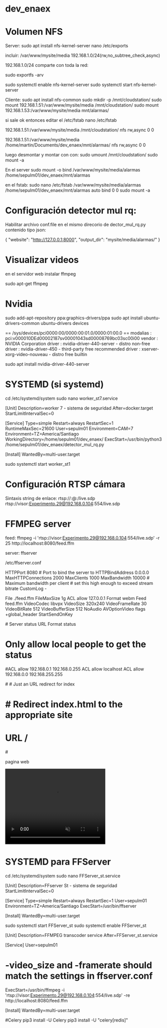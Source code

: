 # dev_enaex


# Volumen NFS

Server:
sudo apt install nfs-kernel-server
nano /etc/exports

incluir:
/var/www/mysite/media   192.168.1.0/24(rw,no_subtree_check,async)

192.168.1.0/24 comparte con toda la red:

sudo exportfs -arv

sudo systemctl enable nfs-kernel-server
sudo systemctl start nfs-kernel-server

Cliente:
  sudo apt install nfs-common
  sudo mkdir -p /mnt/cloudstation/
  sudo mount 192.168.1.51:/var/www/mysite/media /mnt/cloudstation/
  sudo mount 192.168.1.53:/var/www/mysite/media mnt/alarmas/

si sale ok entonces editar el /etc/fstab
nano /etc/fstab

192.168.1.51:/var/www/mysite/media /mnt/cloudstation/ nfs rw,async 0 0

192.168.1.51:/var/www/mysite/media /home/martin/Documents/dev_enaex/mnt/alarmas/ nfs rw,async 0 0

luego desmontar y montar con con:
sudo umount /mnt/cloudstation/
sudo mount -a

En el server 
sudo mount -o bind /var/www/mysite/media/alarmas /home/sepulm01/dev_enaex/mnt/alarmas

en el fstab:
sudo nano /etc/fstab
/var/www/mysite/media/alarmas /home/sepulm01/dev_enaex/mnt/alarmas auto bind 0 0
sudo mount -a

# Configuración detector mul rq:

Habilitar archivo conf.file en el mismo direcorio de dector_mul_rq.py
contenido tipo json:

{
 "website": "http://127.0.0.1:8000",
 "output_dir": "mysite/media/alarmas/"
}

# Visualizar videos

en el servidor web instalar ffmpeg

sudo apt-get ffmpeg


# Nvidia

sudo add-apt-repository ppa:graphics-drivers/ppa
sudo apt install ubuntu-drivers-common
ubuntu-drivers devices

== /sys/devices/pci0000:00/0000:00:01.0/0000:01:00.0 ==
modalias : pci:v000010DEd00002187sv00001043sd00008769bc03sc00i00
vendor   : NVIDIA Corporation
driver   : nvidia-driver-440-server - distro non-free
driver   : nvidia-driver-450 - third-party free recommended
driver   : xserver-xorg-video-nouveau - distro free builtin

sudo apt install nvidia-driver-440-server


# SYSTEMD (si systemd)

cd /etc/systemd/system
sudo nano worker_st7.service

[Unit]
Description=worker 7 - sistema de seguridad
After=docker.target
StartLimitIntervalSec=0

[Service]
Type=simple
Restart=always
RestartSec=1
RuntimeMaxSec=21600
User=sepulm01
Environment=CAM=7
Environment=TZ=America/Santiago
WorkingDirectory=/home/sepulm01/dev_enaex/
ExecStart=/usr/bin/python3 /home/sepulm01/dev_enaex/detector_mul_rq.py

[Install]
WantedBy=multi-user.target


sudo systemctl start worker_st1

# Configuración RTSP cámara

Sintaxis string de enlace:
    rtsp://<usuario>:<pass>@<URL o IP>:<puerto>/live.sdp
    rtsp://visor:Experimento.29@192.168.0.104:554/live.sdp


# FFMPEG server

feed: 
ffmpeg -i 'rtsp://visor:Experimento.29@192.168.0.104:554/live.sdp' -r 25 http://localhost:8080/feed.ffm


server:
ffserver

/etc/ffserver.conf

HTTPPort 8080                      # Port to bind the server to
HTTPBindAddress 0.0.0.0
MaxHTTPConnections 2000
MaxClients 1000
MaxBandwidth 10000             # Maximum bandwidth per client
                               # set this high enough to exceed stream bitrate
CustomLog -

<Feed feed.ffm>
     File ./feed.ffm
     FileMaxSize 1g
     ACL allow 127.0.0.1
</Feed>

<Stream feed.webm>
     Format webm
     Feed feed.ffm
     VideoCodec libvpx
     VideoSize 320x240
     VideoFrameRate 30
     VideoBitRate 512
     VideoBufferSize 512
     NoAudio
     AVOptionVideo flags +global_header
     StartSendOnKey
</Stream>

<Stream status.html>            # Server status URL
   Format status
   # Only allow local people to get the status
   #ACL allow 192.168.0.1 192.168.0.255
   ACL allow localhost
   ACL allow 192.168.0.0 192.168.255.255
</Stream>

#<Redirect index.html>    # Just an URL redirect for index
#   # Redirect index.html to the appropriate site
#  URL /
#</Redirect>


pagina web 

<!DOCTYPE html>
<html><head><title>Live Cam</title></head>

<body>

<video width="320" height="240" autoplay muted>
  <source src="http://localhost:8080/feed.webm" type="video/webm">
Your browser does not support the video tag.
</video>



</body>
</html>


# SYSTEMD para FFServer

cd /etc/systemd/system
sudo nano FFServer_st.service

[Unit]
Description=FFserver St - sistema de seguridad
StartLimitIntervalSec=0

[Service]
Type=simple
Restart=always
RestartSec=1
User=sepulm01
Environment=TZ=America/Santiago
ExecStart=/usr/bin/ffserver

[Install]
WantedBy=multi-user.target


sudo systemctl start FFServer_st
sudo systemctl enable FFServer_st


[Unit]
Description=FFMPEG transcoder service
After=FFServer_st.service

[Service]
User=sepulm01
# -video_size and -framerate should match the settings in ffserver.conf
ExecStart=/usr/bin/ffmpeg -i 'rtsp://visor:Experimento.29@192.168.0.104:554/live.sdp' -re http://localhost:8080/feed.ffm

[Install]
WantedBy=multi-user.target


#Celery
pip3 install -U Celery
pip3 install -U "celery[redis]"